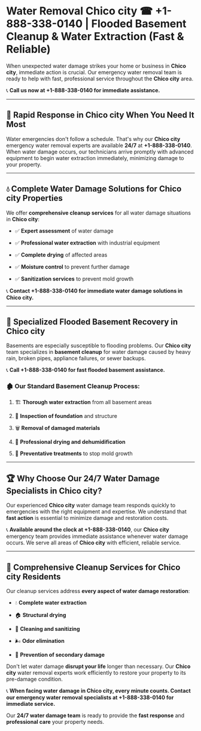 # Water Removal Chico city ☎ +1-888-338-0140 | Flooded Basement Cleanup & Water Extraction (Fast & Reliable)

When unexpected water damage strikes your home or business in **Chico city**, immediate action is crucial. Our emergency water removal team is ready to help with fast, professional service throughout the **Chico city** area. 

📞 **Call us now at +1-888-338-0140 for immediate assistance.**
---
## 🚀 Rapid Response in Chico city When You Need It Most
Water emergencies don't follow a schedule. That's why our **Chico city** emergency water removal experts are available **24/7** at **+1-888-338-0140**. When water damage occurs, our technicians arrive promptly with advanced equipment to begin water extraction immediately, minimizing damage to your property.
---
## 💧 Complete Water Damage Solutions for Chico city Properties
We offer **comprehensive cleanup services** for all water damage situations in **Chico city**:
- ✅ **Expert assessment** of water damage  
- ✅ **Professional water extraction** with industrial equipment  
- ✅ **Complete drying** of affected areas  
- ✅ **Moisture control** to prevent further damage  
- ✅ **Sanitization services** to prevent mold growth  
📞 **Contact +1-888-338-0140 for immediate water damage solutions in Chico city.**
---
## 🌊 Specialized Flooded Basement Recovery in Chico city
Basements are especially susceptible to flooding problems. Our **Chico city** team specializes in **basement cleanup** for water damage caused by heavy rain, broken pipes, appliance failures, or sewer backups. 
📞 **Call +1-888-338-0140 for fast flooded basement assistance.**
### 🏚️ Our Standard Basement Cleanup Process:
1. 🏗️ **Thorough water extraction** from all basement areas  
2. 🔎 **Inspection of foundation** and structure  
3. 🗑️ **Removal of damaged materials**  
4. 💨 **Professional drying and dehumidification**  
5. 🚫 **Preventative treatments** to stop mold growth  
---
## 🏆 Why Choose Our 24/7 Water Damage Specialists in Chico city?
Our experienced **Chico city** water damage team responds quickly to emergencies with the right equipment and expertise. We understand that **fast action** is essential to minimize damage and restoration costs.
📞 **Available around the clock at +1-888-338-0140**, our **Chico city** emergency team provides immediate assistance whenever water damage occurs. We serve all areas of **Chico city** with efficient, reliable service.
---
## 🧹 Comprehensive Cleanup Services for Chico city Residents
Our cleanup services address **every aspect of water damage restoration**:
- 💧 **Complete water extraction**  
- 🏠 **Structural drying**  
- 🧼 **Cleaning and sanitizing**  
- 🌬️ **Odor elimination**  
- 🚫 **Prevention of secondary damage**  
Don't let water damage **disrupt your life** longer than necessary. Our **Chico city** water removal experts work efficiently to restore your property to its pre-damage condition.
📞 **When facing water damage in Chico city, every minute counts. Contact our emergency water removal specialists at +1-888-338-0140 for immediate service.**
Our **24/7 water damage team** is ready to provide the **fast response** and **professional care** your property needs.
